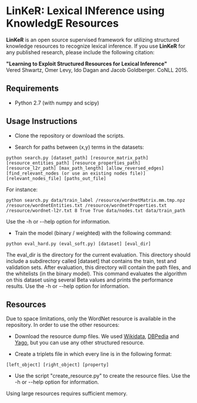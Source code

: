 # LinKeR: Lexical INference using KnowledgE Resources

<b>LinKeR</b> is an open source supervised framework for utilizing structured knowledge resources to recognize lexical inference.
If you use <b>LinKeR</b> for any published research, please include the following citation:

<b>"Learning to Exploit Structured Resources for Lexical Inference"</b><br/>
Vered Shwartz, Omer Levy, Ido Dagan and Jacob Goldberger. CoNLL 2015.

## Requirements ##
- Python 2.7 (with numpy and scipy)

## Usage Instructions ##
- Clone the repository or download the scripts.

- Search for paths between (x,y) terms in the datasets:
```
python search.py [dataset_path] [resource_matrix_path] [resource_entities_path] [resource_properties_path] [resource_l2r_path] [max_path_length] [allow_reversed_edges] [find_relevant_nodes (or use an existing nodes file)] [relevant_nodes_file] [paths_out_file]
``` 
For instance:
```
python search.py data/train_label /resource/wordnetMatrix.mm.tmp.npz /resource/wordnetEntities.txt /resource/wordnetProperties.txt /resource/wordnet-l2r.txt 8 True True data/nodes.txt data/train_path
```
Use the -h or --help option for information.

- Train the model (binary / weighted) with the following command:
```
python eval_hard.py (eval_soft.py) [dataset] [eval_dir]
``` 
The eval_dir is the directory for the current evaluation. This directory should include a subdirectory called [dataset] that contains the train, test and validation sets. After evaluation, this directory will contain the path files, and the whitelists (in the binary model). This command evaluates the algorithm on this dataset using several Beta values and prints the performance results.
Use the -h or --help option for information.

## Resources ##
Due to space limitations, only the WordNet resource is available in the repository. 
In order to use the other resources: 

- Download the resource dump files. We used [Wikidata](http://tools.wmflabs.org/wikidata-exports/rdf/), [DBPedia](http://wiki.dbpedia.org/Downloads) and [Yago](https://www.mpi-inf.mpg.de/departments/databases-and-information-systems/research/yago-naga/yago/downloads/), but you can use any other structured resource.

- Create a triplets file in which every line is in the following format:
```
[left_object] [right_object] [property]
```

- Use the script "create_resource.py" to create the resource files. Use the -h or --help option for information.

Using large resources requires sufficient memory.